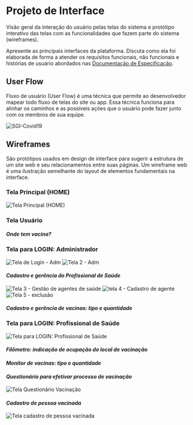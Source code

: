 
# Projeto de Interface

Visão geral da interação do usuário pelas telas do sistema e protótipo interativo das telas com as funcionalidades que fazem parte do sistema (wireframes).

 Apresente as principais interfaces da plataforma. Discuta como ela foi elaborada de forma a atender os requisitos funcionais, não funcionais e histórias de usuário abordados nas <a href="2-Especificação do Projeto.md"> Documentação de Especificação</a>.

## User Flow

Fluxo de usuário (User Flow) é uma técnica que permite ao desenvolvedor mapear todo fluxo de telas do site ou app. Essa técnica funciona para alinhar os caminhos e as possíveis ações que o usuário pode fazer junto com os membros de sua equipe.

![SGI-Covid19](https://user-images.githubusercontent.com/89739877/135291952-d942e8f1-df04-41cb-a6bc-de079ca49f30.jpg)

## Wireframes

São protótipos usados em design de interface para sugerir a estrutura de um site web e seu relacionamentos entre suas páginas. Um wireframe web é uma ilustração semelhante do layout de elementos fundamentais na interface.

### Tela Principal (HOME)

![Tela Principal (HOME)](https://user-images.githubusercontent.com/89739877/135296913-a6e16239-60c9-4415-b59b-8759ebddb878.jpg)

### Tela Usuário

 #### *Onde tem vacina?*

### Tela para LOGIN: Administrador

![Tela de Login - Adm](https://user-images.githubusercontent.com/80281387/135330787-5e45ee80-e1e6-45f8-b7f2-05bee95f03ae.JPG)
![Tela 2 - Adm](https://user-images.githubusercontent.com/80281387/135330928-b063bb50-0866-49ed-a380-c07b658a967c.JPG)
 
 #### *Cadastro e gerência do Profissional de Saúde*
 
 ![Tela 3 - Gestão de agentes de saúde](https://user-images.githubusercontent.com/80281387/135330994-4b3f4728-6c75-4677-a5c5-939f6ee85956.JPG)
 ![tela 4 - Cadastro de agente](https://user-images.githubusercontent.com/80281387/135331107-bddd2fbb-0455-4f85-987a-5916f0fc6544.JPG)
![Tela 5 - exclusão](https://user-images.githubusercontent.com/80281387/135331149-249d63b3-aca0-48b8-9f81-3eccd63e61a1.JPG)
 
 #### *Cadastro e gerência de vacinas: tipo e quantidade*
 
### Tela para LOGIN: Profissional de Saúde

![Tela para LOGIN: Profissional de Saúde](https://user-images.githubusercontent.com/89883340/135325920-fdda4268-42e5-4eb4-9f9d-15a21a7e7fbf.png)

 #### *Filômetro: indicação de ocupação do local de vacinação*
 
 #### *Monitor de vacinas: tipo e quantidade*
 
 #### *Questionário para efetivar processo de vacinação*
 
 ![Tela Questionário Vacinação](https://user-images.githubusercontent.com/89883340/135327146-697675dc-1cd3-4ab8-aa93-2d76240688b4.png)

 #### *Cadastro de pessoa vacinada*
 
 ![Tela cadastro de pessoa vacinada](https://user-images.githubusercontent.com/89739877/135299294-f1c8df72-bc3b-44b5-b27e-ac9ec427eae3.jpg)

